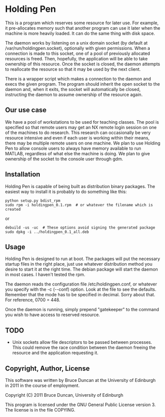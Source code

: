 Holding Pen
===========

This is a program which reserves some resource for later use. For example, it
pre-allocates memory such that another program can use it later when the
machine is more heavily loaded. It can do the same thing with disk space.

The daemon works by listening on a unix domain socket (by default at
/var/run/holdingpen.socket), optionally with given permissions. When a
connection is made to this socket, one of a pool of previously allocated
resources is freed. Then, hopefully, the application will be able to take
ownership of this resource. Once the socket is closed, the daemon attempts to
reallocate the resource so that it may be used by the next client.

There is a wrapper script which makes a connection to the daemon and execs the
given program. The program should inherit the open socket to the daemon and,
when it exits, the socket will automatically be closed, instructing the daemon
to assume ownership of the resource again.

Our use case
------------

We have a pool of workstations to be used for teaching classes. The pool is
specified so that remote users may get an NX remote login session on one of the
machines to do research. This research can occasionally be very resource
intensive and even if each user is working within their means, there may be
multiple remote users on one machine. We plan to use Holding Pen to allow
console users to always have memory available to run MATLAB, regardless of what
else the machine is doing. We plan to give ownership of the socket to the
console user through gdm.

Installation
------------

Holding Pen is capable of being built as distribution binary packages. The
easiest way to install it is probably to do something like this:

    python setup.py bdist_rpm
    sudo rpm -i holdingpen_0.1.rpm  # or whatever the filename which is created

or

    debuild -us -uc  # These options avoid signing the generated package
    sudo dpkg -i ../holdingpen_0.1_all.deb

Usage
-----

Holding Pen is designed to run at boot. The packages will put the necessary
startup files in the right place, just use whatever distribution method you
desire to start it at the right time. The debian package will start the daemon
in most cases. I haven't tested the rpm.

The daemon reads the configuration file /etc/holdingpen.conf, or whatever you
specify with the -c (--conf) option. Look at the file to see the defaults.
Remember that the mode has to be specified in decimal. Sorry about that. For
reference, 0700 = 448.

Once the daemon is running, simply prepend "gatekeeper" to the command you wish
to have access to reserved resource.

TODO
----

- Unix sockets allow file descriptors to be passed between processes. This could
    remove the race condition between the daemon freeing the resource and the
    application requesting it.

Copyright, Author, License
--------------------------

This software was written by Bruce Duncan at the University of Edinburgh in
2011 in the course of employment.

Copyright (C) 2011 Bruce Duncan, University of Edinburgh

This program is licensed under the GNU General Public License version 3. The
license is in the file COPYING.
